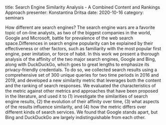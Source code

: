 title: Search Engine Similarity Analysis - A Combined Content and Rankings Approach
presenter: Konstantina Dritsa
date: 2020-10-16
category: seminars

How different are search engines? The search engine wars are a
favorite topic of on-line analysts, as two of the biggest companies in
the world, Google and Microsoft, battle for prevalence of the web search
space.Differences in search engine popularity can be explained by their
effectiveness or other factors, such as familiarity with the most
popular first engine, peer imitation, or force of habit. In this work we
present a thorough analysis of the affinity of the two major search
engines, Google and Bing, along with DuckDuckGo, which goes to great
lengths to emphasize its privacy-friendly credentials. To do so, we
collected search results using a comprehensive set of 300 unique queries
for two time periods in 2016 and 2019, and developed a new similarity
metric that leverages both the content and the ranking of search
responses. We evaluated the characteristics of the metric against other
metrics and approaches that have been proposed in the literature, and
used it to (1) investigate the similarities of search engine results,
(2) the evolution of their affinity over time, (3) what aspects of the
results influence similarity, and (4) how the metric differs over
different kinds of search services. We found that Google stands apart,
but Bing and DuckDuckGo are largely indistinguishable from each other.